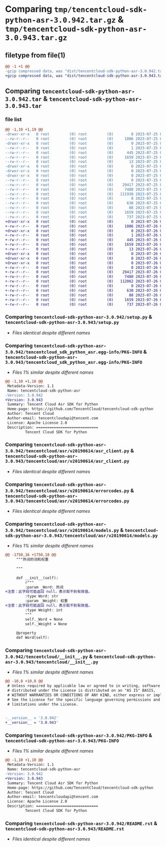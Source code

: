 # Comparing `tmp/tencentcloud-sdk-python-asr-3.0.942.tar.gz` & `tmp/tencentcloud-sdk-python-asr-3.0.943.tar.gz`

## filetype from file(1)

```diff
@@ -1 +1 @@
-gzip compressed data, was "dist/tencentcloud-sdk-python-asr-3.0.942.tar", last modified: Tue Jul 25 04:10:58 2023, max compression
+gzip compressed data, was "dist/tencentcloud-sdk-python-asr-3.0.943.tar", last modified: Wed Jul 26 00:30:47 2023, max compression
```

## Comparing `tencentcloud-sdk-python-asr-3.0.942.tar` & `tencentcloud-sdk-python-asr-3.0.943.tar`

### file list

```diff
@@ -1,19 +1,19 @@
-drwxr-xr-x   0 root         (0) root         (0)        0 2023-07-25 04:10:58.000000 tencentcloud-sdk-python-asr-3.0.942/
--rw-r--r--   0 root         (0) root         (0)     1006 2023-07-25 04:10:58.000000 tencentcloud-sdk-python-asr-3.0.942/setup.py
-drwxr-xr-x   0 root         (0) root         (0)        0 2023-07-25 04:10:58.000000 tencentcloud-sdk-python-asr-3.0.942/tencentcloud_sdk_python_asr.egg-info/
--rw-r--r--   0 root         (0) root         (0)        1 2023-07-25 04:10:58.000000 tencentcloud-sdk-python-asr-3.0.942/tencentcloud_sdk_python_asr.egg-info/dependency_links.txt
--rw-r--r--   0 root         (0) root         (0)      445 2023-07-25 04:10:58.000000 tencentcloud-sdk-python-asr-3.0.942/tencentcloud_sdk_python_asr.egg-info/SOURCES.txt
--rw-r--r--   0 root         (0) root         (0)     1659 2023-07-25 04:10:58.000000 tencentcloud-sdk-python-asr-3.0.942/tencentcloud_sdk_python_asr.egg-info/PKG-INFO
--rw-r--r--   0 root         (0) root         (0)       13 2023-07-25 04:10:58.000000 tencentcloud-sdk-python-asr-3.0.942/tencentcloud_sdk_python_asr.egg-info/top_level.txt
-drwxr-xr-x   0 root         (0) root         (0)        0 2023-07-25 04:10:58.000000 tencentcloud-sdk-python-asr-3.0.942/tencentcloud/
-drwxr-xr-x   0 root         (0) root         (0)        0 2023-07-25 04:10:58.000000 tencentcloud-sdk-python-asr-3.0.942/tencentcloud/asr/
-drwxr-xr-x   0 root         (0) root         (0)        0 2023-07-25 04:10:58.000000 tencentcloud-sdk-python-asr-3.0.942/tencentcloud/asr/v20190614/
--rw-r--r--   0 root         (0) root         (0)        0 2023-07-25 04:10:58.000000 tencentcloud-sdk-python-asr-3.0.942/tencentcloud/asr/v20190614/__init__.py
--rw-r--r--   0 root         (0) root         (0)    29417 2023-07-25 04:10:58.000000 tencentcloud-sdk-python-asr-3.0.942/tencentcloud/asr/v20190614/asr_client.py
--rw-r--r--   0 root         (0) root         (0)     7480 2023-07-25 04:10:58.000000 tencentcloud-sdk-python-asr-3.0.942/tencentcloud/asr/v20190614/errorcodes.py
--rw-r--r--   0 root         (0) root         (0)   111930 2023-07-25 04:10:58.000000 tencentcloud-sdk-python-asr-3.0.942/tencentcloud/asr/v20190614/models.py
--rw-r--r--   0 root         (0) root         (0)        0 2023-07-25 04:10:58.000000 tencentcloud-sdk-python-asr-3.0.942/tencentcloud/asr/__init__.py
--rw-r--r--   0 root         (0) root         (0)      630 2023-07-25 04:10:58.000000 tencentcloud-sdk-python-asr-3.0.942/tencentcloud/__init__.py
--rw-r--r--   0 root         (0) root         (0)       88 2023-07-25 04:10:58.000000 tencentcloud-sdk-python-asr-3.0.942/setup.cfg
--rw-r--r--   0 root         (0) root         (0)     1659 2023-07-25 04:10:58.000000 tencentcloud-sdk-python-asr-3.0.942/PKG-INFO
--rw-r--r--   0 root         (0) root         (0)      737 2023-07-25 04:10:58.000000 tencentcloud-sdk-python-asr-3.0.942/README.rst
+drwxr-xr-x   0 root         (0) root         (0)        0 2023-07-26 00:30:47.000000 tencentcloud-sdk-python-asr-3.0.943/
+-rw-r--r--   0 root         (0) root         (0)     1006 2023-07-26 00:30:47.000000 tencentcloud-sdk-python-asr-3.0.943/setup.py
+drwxr-xr-x   0 root         (0) root         (0)        0 2023-07-26 00:30:47.000000 tencentcloud-sdk-python-asr-3.0.943/tencentcloud_sdk_python_asr.egg-info/
+-rw-r--r--   0 root         (0) root         (0)        1 2023-07-26 00:30:47.000000 tencentcloud-sdk-python-asr-3.0.943/tencentcloud_sdk_python_asr.egg-info/dependency_links.txt
+-rw-r--r--   0 root         (0) root         (0)      445 2023-07-26 00:30:47.000000 tencentcloud-sdk-python-asr-3.0.943/tencentcloud_sdk_python_asr.egg-info/SOURCES.txt
+-rw-r--r--   0 root         (0) root         (0)     1659 2023-07-26 00:30:47.000000 tencentcloud-sdk-python-asr-3.0.943/tencentcloud_sdk_python_asr.egg-info/PKG-INFO
+-rw-r--r--   0 root         (0) root         (0)       13 2023-07-26 00:30:47.000000 tencentcloud-sdk-python-asr-3.0.943/tencentcloud_sdk_python_asr.egg-info/top_level.txt
+drwxr-xr-x   0 root         (0) root         (0)        0 2023-07-26 00:30:47.000000 tencentcloud-sdk-python-asr-3.0.943/tencentcloud/
+drwxr-xr-x   0 root         (0) root         (0)        0 2023-07-26 00:30:47.000000 tencentcloud-sdk-python-asr-3.0.943/tencentcloud/asr/
+drwxr-xr-x   0 root         (0) root         (0)        0 2023-07-26 00:30:47.000000 tencentcloud-sdk-python-asr-3.0.943/tencentcloud/asr/v20190614/
+-rw-r--r--   0 root         (0) root         (0)        0 2023-07-26 00:30:47.000000 tencentcloud-sdk-python-asr-3.0.943/tencentcloud/asr/v20190614/__init__.py
+-rw-r--r--   0 root         (0) root         (0)    29417 2023-07-26 00:30:47.000000 tencentcloud-sdk-python-asr-3.0.943/tencentcloud/asr/v20190614/asr_client.py
+-rw-r--r--   0 root         (0) root         (0)     7480 2023-07-26 00:30:47.000000 tencentcloud-sdk-python-asr-3.0.943/tencentcloud/asr/v20190614/errorcodes.py
+-rw-r--r--   0 root         (0) root         (0)   112062 2023-07-26 00:30:47.000000 tencentcloud-sdk-python-asr-3.0.943/tencentcloud/asr/v20190614/models.py
+-rw-r--r--   0 root         (0) root         (0)        0 2023-07-26 00:30:47.000000 tencentcloud-sdk-python-asr-3.0.943/tencentcloud/asr/__init__.py
+-rw-r--r--   0 root         (0) root         (0)      630 2023-07-26 00:30:47.000000 tencentcloud-sdk-python-asr-3.0.943/tencentcloud/__init__.py
+-rw-r--r--   0 root         (0) root         (0)       88 2023-07-26 00:30:47.000000 tencentcloud-sdk-python-asr-3.0.943/setup.cfg
+-rw-r--r--   0 root         (0) root         (0)     1659 2023-07-26 00:30:47.000000 tencentcloud-sdk-python-asr-3.0.943/PKG-INFO
+-rw-r--r--   0 root         (0) root         (0)      737 2023-07-26 00:30:47.000000 tencentcloud-sdk-python-asr-3.0.943/README.rst
```

### Comparing `tencentcloud-sdk-python-asr-3.0.942/setup.py` & `tencentcloud-sdk-python-asr-3.0.943/setup.py`

 * *Files identical despite different names*

### Comparing `tencentcloud-sdk-python-asr-3.0.942/tencentcloud_sdk_python_asr.egg-info/PKG-INFO` & `tencentcloud-sdk-python-asr-3.0.943/tencentcloud_sdk_python_asr.egg-info/PKG-INFO`

 * *Files 1% similar despite different names*

```diff
@@ -1,10 +1,10 @@
 Metadata-Version: 1.1
 Name: tencentcloud-sdk-python-asr
-Version: 3.0.942
+Version: 3.0.943
 Summary: Tencent Cloud Asr SDK for Python
 Home-page: https://github.com/TencentCloud/tencentcloud-sdk-python
 Author: Tencent Cloud
 Author-email: tencentcloudapi@tencent.com
 License: Apache License 2.0
 Description: ============================
         Tencent Cloud SDK for Python
```

### Comparing `tencentcloud-sdk-python-asr-3.0.942/tencentcloud/asr/v20190614/asr_client.py` & `tencentcloud-sdk-python-asr-3.0.943/tencentcloud/asr/v20190614/asr_client.py`

 * *Files identical despite different names*

### Comparing `tencentcloud-sdk-python-asr-3.0.942/tencentcloud/asr/v20190614/errorcodes.py` & `tencentcloud-sdk-python-asr-3.0.943/tencentcloud/asr/v20190614/errorcodes.py`

 * *Files identical despite different names*

### Comparing `tencentcloud-sdk-python-asr-3.0.942/tencentcloud/asr/v20190614/models.py` & `tencentcloud-sdk-python-asr-3.0.943/tencentcloud/asr/v20190614/models.py`

 * *Files 1% similar despite different names*

```diff
@@ -1750,16 +1750,18 @@
     """热词的词和权重
 
     """
 
     def __init__(self):
         r"""
         :param _Word: 热词
+注意：此字段可能返回 null，表示取不到有效值。
         :type Word: str
         :param _Weight: 权重
+注意：此字段可能返回 null，表示取不到有效值。
         :type Weight: int
         """
         self._Word = None
         self._Weight = None
 
     @property
     def Word(self):
```

### Comparing `tencentcloud-sdk-python-asr-3.0.942/tencentcloud/__init__.py` & `tencentcloud-sdk-python-asr-3.0.943/tencentcloud/__init__.py`

 * *Files 1% similar despite different names*

```diff
@@ -10,8 +10,8 @@
 # Unless required by applicable law or agreed to in writing, software
 # distributed under the License is distributed on an "AS IS" BASIS,
 # WITHOUT WARRANTIES OR CONDITIONS OF ANY KIND, either express or implied.
 # See the License for the specific language governing permissions and
 # limitations under the License.
 
 
-__version__ = '3.0.942'
+__version__ = '3.0.943'
```

### Comparing `tencentcloud-sdk-python-asr-3.0.942/PKG-INFO` & `tencentcloud-sdk-python-asr-3.0.943/PKG-INFO`

 * *Files 1% similar despite different names*

```diff
@@ -1,10 +1,10 @@
 Metadata-Version: 1.1
 Name: tencentcloud-sdk-python-asr
-Version: 3.0.942
+Version: 3.0.943
 Summary: Tencent Cloud Asr SDK for Python
 Home-page: https://github.com/TencentCloud/tencentcloud-sdk-python
 Author: Tencent Cloud
 Author-email: tencentcloudapi@tencent.com
 License: Apache License 2.0
 Description: ============================
         Tencent Cloud SDK for Python
```

### Comparing `tencentcloud-sdk-python-asr-3.0.942/README.rst` & `tencentcloud-sdk-python-asr-3.0.943/README.rst`

 * *Files identical despite different names*

